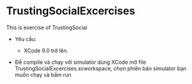 # TrustingSocialExcercises
This is exercise of TrustingSocial

- Yêu cầu:
    - XCode 9.0 trở lên.
    
- Để compile và chạy với simulator dùng XCode mở file TrustingSocialExcercises.xcworkspace, chọn phiên bản simulator bạn muốn chạy và bấm run
